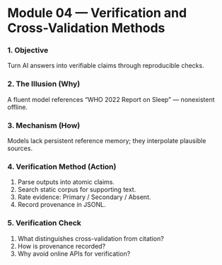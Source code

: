 # Module 04 — Verification and Cross-Validation Methods

### 1. Objective
Turn AI answers into verifiable claims through reproducible checks.

### 2. The Illusion (Why)
A fluent model references “WHO 2022 Report on Sleep” — nonexistent offline.

### 3. Mechanism (How)
Models lack persistent reference memory; they interpolate plausible sources.

### 4. Verification Method (Action)
1. Parse outputs into atomic claims.
2. Search static corpus for supporting text.
3. Rate evidence: Primary / Secondary / Absent.
4. Record provenance in JSONL.

### 5. Verification Check
1. What distinguishes cross-validation from citation?
2. How is provenance recorded?
3. Why avoid online APIs for verification?
